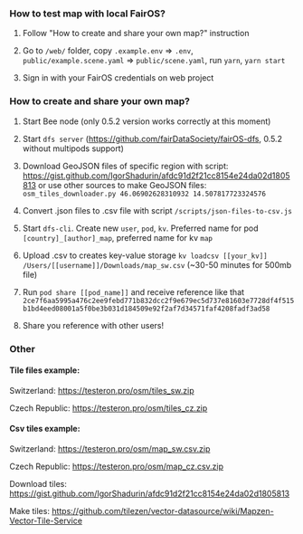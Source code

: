 ### How to test map with local FairOS?

1) Follow "How to create and share your own map?" instruction

2) Go to ```/web/``` folder, copy ```.example.env``` => ```.env```, ```public/example.scene.yaml``` => ```public/scene.yaml```, run ```yarn```, ```yarn start```

3) Sign in with your FairOS credentials on web project

### How to create and share your own map?

1) Start Bee node (only 0.5.2 version works correctly at this moment)

2) Start ```dfs server``` (https://github.com/fairDataSociety/fairOS-dfs, 0.5.2 without multipods support)

3) Download GeoJSON files of specific region with script: https://gist.github.com/IgorShadurin/afdc91d2f21cc8154e24da02d1805813 or use other sources to make GeoJSON files: ```osm_tiles_downloader.py 46.06902628310932 14.507817723324576```

4) Convert .json files to .csv file with script ```/scripts/json-files-to-csv.js```

5) Start ```dfs-cli```. Create new ```user```, ```pod```, ```kv```. Preferred name for pod ```[country]_[author]_map```, preferred name for kv ```map```

6) Upload .csv to creates key-value storage ```kv loadcsv [[your_kv]] /Users/[[username]]/Downloads/map_sw.csv``` (~30-50 minutes for 500mb file)
 
7) Run ```pod share [[pod_name]]``` and receive reference like that ```2ce7f6aa5995a476c2ee9febd771b832dcc2f9e679ec5d737e81603e7728df4f515b1bd4eed08001a5f0be3b031d184509e92f2af7d34571faf4208fadf3ad58```

8) Share you reference with other users!

### Other

#### Tile files example:

Switzerland: https://testeron.pro/osm/tiles_sw.zip

Czech Republic: https://testeron.pro/osm/tiles_cz.zip

#### Csv tiles example: 
Switzerland: https://testeron.pro/osm/map_sw.csv.zip

Czech Republic: https://testeron.pro/osm/map_cz.csv.zip

Download tiles: https://gist.github.com/IgorShadurin/afdc91d2f21cc8154e24da02d1805813

Make tiles: https://github.com/tilezen/vector-datasource/wiki/Mapzen-Vector-Tile-Service
